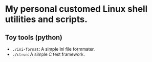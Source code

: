 # My personal customed Linux shell utilities and scripts.
## Toy tools (python)
- `./ini-format`: A simple ini file formmater.
- `./ctrun`: A simple C test framework.
